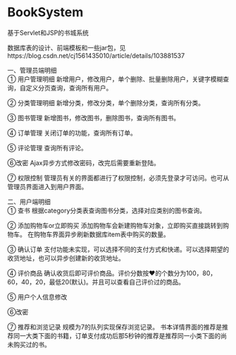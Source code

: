 # BookSystem
基于Servlet和JSP的书城系统

数据库表的设计、前端模板和一些jar包，见https://blog.csdn.net/cj1561435010/article/details/103881537

一、管理员端明细<br>
① 用户管理明细
新增用户，修改用户，单个删除、批量删除用户，关键字模糊查询，自定义分页查询，查询所有用户。

② 分类管理明细
新增分类，修改分类，单个删除分类，查询所有分类。

③ 图书管理
新增图书，修改图书，删除图书，查询所有图书。

④ 订单管理
关闭订单的功能，查询所有订单。

⑤ 评论管理
查询所有评论。

⑥改密
Ajax异步方式修改密码，改完后需要重新登陆。

⑦ 权限控制
管理员有关的界面都进行了权限控制，必须先登录才可访问。也可从管理员界面进入到用户界面。

二、用户端明细<br>
① 查书
根据category分类表查询图书分类，选择对应类别的图书查询。

② 添加购物车or立即购买
添加购物车会新建购物车对象，立即购买直接跳转到购物车。
在购物车界面异步刷新数据库item表中购买的数量。

③ 确认订单
支付功能未实现，可以选择不同的支付方式和快递。可以选择期望的收货地址，也可以异步创建新的收货地址。

④ 评价商品
确认收货后即可评价商品。评价分数按♥的个数分为100，80，60，40，20，最低20(默认)。并且可以查看自己评价过的商品。

⑤ 用户个人信息修改

⑥改密

⑦ 推荐和浏览记录
规模为7的队列实现保存浏览记录。
书本详情界面的推荐是推荐同一大类下面的书籍，订单支付成功后那5秒钟的推荐是推荐同一小类下面的尚未购买过的书。

